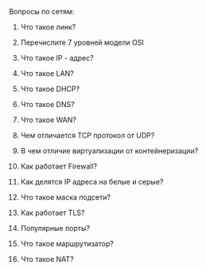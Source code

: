 Вопросы по сетям:


1) Что такое линк? 

2) Перечислите 7 уровней модели OSI

3) Что такое IP - адрес?

4) Что такое LAN?

5) Что такое DHCP?

6) Что такое DNS?

7) Что такое WAN?

8) Чем отличается TCP протокол от UDP?

9) В чем отличие виртуализации от контейнеризации?

10) Как работает Firewall? 

11) Как делятся IP адреса на белые и серые? 

12) Что такое маска подсети? 

13) Как работает TLS?

14) Популярные порты? 

15) Что такое маршрутизатор? 

16) Что такое NAT? 



